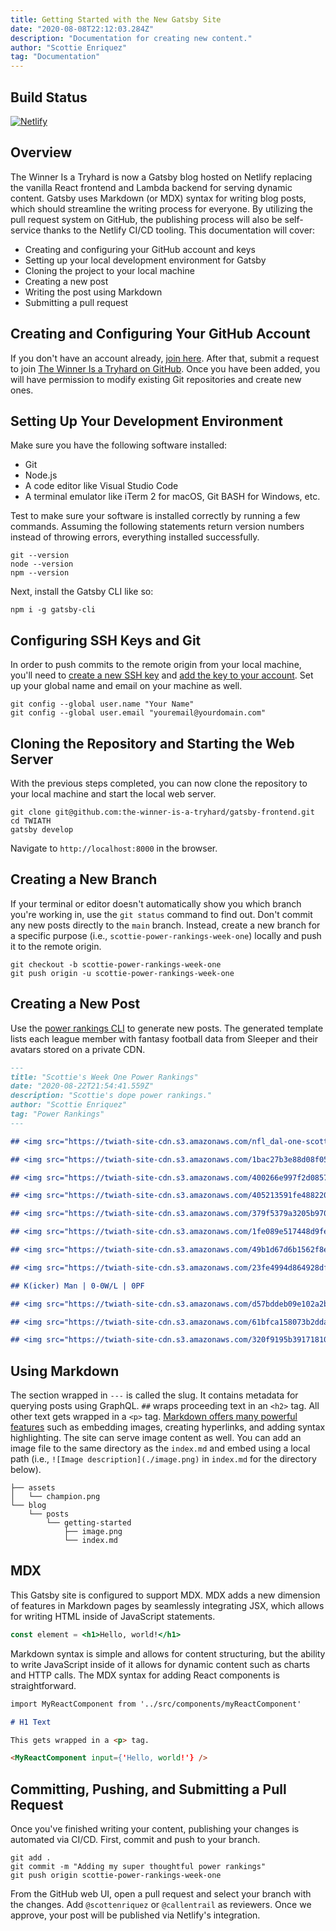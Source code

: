```yaml
---
title: Getting Started with the New Gatsby Site
date: "2020-08-08T22:12:03.284Z"
description: "Documentation for creating new content."
author: "Scottie Enriquez"
tag: "Documentation"
---
```


## Build Status

[![Netlify](https://api.netlify.com/api/v1/badges/c3f97884-6b75-4f7c-bab0-7687b0a5ddba/deploy-status)](https://app.netlify.com/sites/loving-bell-d3f55f/deploys)

## Overview

The Winner Is a Tryhard is now a Gatsby blog hosted on Netlify replacing the vanilla React frontend and Lambda backend for serving dynamic content. Gatsby uses Markdown (or MDX) syntax for writing blog posts, which should streamline the writing process for everyone. By utilizing the pull request system on GitHub, the publishing process will also be self-service thanks to the Netlify CI/CD tooling. This documentation will cover:

- Creating and configuring your GitHub account and keys
- Setting up your local development environment for Gatsby
- Cloning the project to your local machine
- Creating a new post
- Writing the post using Markdown
- Submitting a pull request

## Creating and Configuring Your GitHub Account

If you don't have an account already, [join here](https://github.com/join). After that, submit a request to join [The Winner Is a Tryhard on GitHub](https://github.com/the-winner-is-a-tryhard). Once you have been added, you will have permission to modify existing Git repositories and create new ones.

## Setting Up Your Development Environment

Make sure you have the following software installed:

- Git
- Node.js
- A code editor like Visual Studio Code
- A terminal emulator like iTerm 2 for macOS, Git BASH for Windows, etc.

Test to make sure your software is installed correctly by running a few commands. Assuming the following statements return version numbers instead of throwing errors, everything installed successfully.

```shell
git --version
node --version
npm --version
```

Next, install the Gatsby CLI like so:

```shell
npm i -g gatsby-cli
```

## Configuring SSH Keys and Git

In order to push commits to the remote origin from your local machine, you'll need to [create a new SSH key](https://docs.github.com/en/github/authenticating-to-github/generating-a-new-ssh-key-and-adding-it-to-the-ssh-agent) and [add the key to your account](https://docs.github.com/en/github/authenticating-to-github/adding-a-new-ssh-key-to-your-github-account). Set up your global name and email on your machine as well.

```shell
git config --global user.name "Your Name"
git config --global user.email "youremail@yourdomain.com"
```

## Cloning the Repository and Starting the Web Server

With the previous steps completed, you can now clone the repository to your local machine and start the local web server.

```shell
git clone git@github.com:the-winner-is-a-tryhard/gatsby-frontend.git
cd TWIATH
gatsby develop
```

Navigate to `http://localhost:8000` in the browser.

## Creating a New Branch

If your terminal or editor doesn't automatically show you which branch you're working in, use the `git status` command to find out. Don't commit any new posts directly to the `main` branch. Instead, create a new branch for a specific purpose (i.e., `scottie-power-rankings-week-one`) locally and push it to the remote origin.

```shell
git checkout -b scottie-power-rankings-week-one
git push origin -u scottie-power-rankings-week-one
```

## Creating a New Post

Use the [power rankings CLI](/posts/power-rankings-cli/) to generate new posts. The generated template lists each league member with fantasy football data from Sleeper and their avatars stored on a private CDN.

```markdown
---
title: "Scottie's Week One Power Rankings"
date: "2020-08-22T21:54:41.559Z"
description: "Scottie's dope power rankings."
author: "Scottie Enriquez"
tag: "Power Rankings"
---

## <img src="https://twiath-site-cdn.s3.amazonaws.com/nfl_dal-one-scottie" class="sleeper-avatar"/> 🏆‼️ | 0-0W/L | 0PF

## <img src="https://twiath-site-cdn.s3.amazonaws.com/1bac27b3e88d08f050e32b48195acf46-one-scottie" class="sleeper-avatar"/> markhambone | 0-0W/L | 0PF

## <img src="https://twiath-site-cdn.s3.amazonaws.com/400266e997f2d0857da2c8f2b939fda4-one-scottie" class="sleeper-avatar"/> BigOleDoinks | 0-0W/L | 0PF

## <img src="https://twiath-site-cdn.s3.amazonaws.com/405213591fe488220f2f4f79d9cc28eb-one-scottie" class="sleeper-avatar"/> Glizzy Guzzlers | 0-0W/L | 0PF

## <img src="https://twiath-site-cdn.s3.amazonaws.com/379f5379a3205b9706e6a4b7b4471a8e-one-scottie" class="sleeper-avatar"/> Manhattan (KS) Miracles | 0-0W/L | 0PF

## <img src="https://twiath-site-cdn.s3.amazonaws.com/1fe089e517448d9fe207b8607ca8e81b-one-scottie" class="sleeper-avatar"/> jyarrow | 0-0W/L | 0PF

## <img src="https://twiath-site-cdn.s3.amazonaws.com/49b1d67d6b1562f8ef7d03645a046694-one-scottie" class="sleeper-avatar"/> Bijan Mustard | 0-0W/L | 0PF

## <img src="https://twiath-site-cdn.s3.amazonaws.com/23fe4994d864928df8f99d56b60c9179-one-scottie" class="sleeper-avatar"/> lrich91 | 0-0W/L | 0PF

## K(icker) Man | 0-0W/L | 0PF

## <img src="https://twiath-site-cdn.s3.amazonaws.com/d57bddeb09e102a2b7556973dc6301fb-one-scottie" class="sleeper-avatar"/> Court is in Sutton | 0-0W/L | 0PF

## <img src="https://twiath-site-cdn.s3.amazonaws.com/61bfca158073b2dda70f755d92aacad9-one-scottie" class="sleeper-avatar"/> CDC Lamb | 0-0W/L | 0PF

## <img src="https://twiath-site-cdn.s3.amazonaws.com/320f9195b391718105e27b8cc9d40277-one-scottie" class="sleeper-avatar"/> almostwinning | 0-0W/L | 0PF
```

## Using Markdown

The section wrapped in `---` is called the slug. It contains metadata for querying posts using GraphQL. `##` wraps proceeding text in an `<h2>` tag. All other text gets wrapped in a `<p>` tag. [Markdown offers many powerful features](https://github.com/adam-p/markdown-here/wiki/Markdown-Cheatsheet) such as embedding images, creating hyperlinks, and adding syntax highlighting. The site can serve image content as well. You can add an image file to the same directory as the `index.md` and embed using a local path (i.e., `![Image description](./image.png)` in `index.md` for the directory below).

```
├── assets
│   └── champion.png
└── blog
    └── posts
        └── getting-started
            ├── image.png
            └── index.md
```

## MDX

This Gatsby site is configured to support MDX. MDX adds a new dimension of features in Markdown pages by seamlessly integrating JSX, which allows for writing HTML inside of JavaScript statements.

```jsx
const element = <h1>Hello, world!</h1>
```

Markdown syntax is simple and allows for content structuring, but the ability to write JavaScript inside of it allows for dynamic content such as charts and HTTP calls. The MDX syntax for adding React components is straightforward.

```markdown
import MyReactComponent from '../src/components/myReactComponent'

# H1 Text

This gets wrapped in a <p> tag.

<MyReactComponent input={'Hello, world!'} />
```

## Committing, Pushing, and Submitting a Pull Request

Once you've finished writing your content, publishing your changes is automated via CI/CD. First, commit and push to your branch.

```shell
git add .
git commit -m "Adding my super thoughtful power rankings"
git push origin scottie-power-rankings-week-one
```

From the GitHub web UI, open a pull request and select your branch with the changes. Add `@scottenriquez` or `@callentrail` as reviewers. Once we approve, your post will be published via Netlify's integration.

